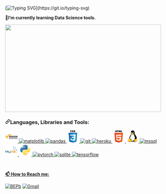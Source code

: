 ###                 
<!-- <article class="markdown-body entry-content container-lg f5" itemprop="text"><h1 align="center"><a  class="anchor" aria-hidden="true"><svg class="octicon octicon-link" viewBox="0 0 16 16" version="1.1" width="4" height="5" aria-hidden="true"><path fill-rule="evenodd" d="M7.775 3.275a.75.75 0 001.06 1.06l1.25-1.25a2 2 0 112.83 2.83l-2.5 2.5a2 2 0 01-2.83 0 .75.75 0 00-1.06 1.06 3.5 3.5 0 004.95 0l2.5-2.5a3.5 3.5 0 00-4.95-4.95l-1.25 1.25zm-4.69 9.64a2 2 0 010-2.83l2.5-2.5a2 2 0 012.83 0 .75.75 0 001.06-1.06 3.5 3.5 0 00-4.95 0l-2.5 2.5a3.5 3.5 0 004.95 4.95l1.25-1.25a.75.75 0 00-1.06-1.06l-1.25 1.25a2 2 0 01-2.83 0z"></path></svg></a>Hi <g-emoji class="g-emoji" alias="wave" fallback-src="https://github.githubassets.com/images/icons/emoji/unicode/1f44b.png">👋</g-emoji>, I'm Dilara.</h1> -->

 [![Typing SVG](https://readme-typing-svg.herokuapp.com?color=%FFB7FF&center=true&vCenter=true&width=600&lines=Hi+there+👋,+I+am+Dilara.+;+Welcome+to+my+github+profile!;)](https://git.io/typing-svg)

 
 
 🌱**I’m currently learning Data Science tools.**
 
<img align = "center"
src="https://miro.medium.com/max/1200/0*mxu2liLLkxOSDobh.png" width="500" height="280"
/>
 
 
 </p>
<h3 align="left" dir="auto"><a id="user-content-languages-and-tools" class="anchor" aria-hidden="true" href="#languages-and-tools"><svg class="octicon octicon-link" viewBox="0 0 16 16" version="1.1" width="16" height="16" aria-hidden="true"><path fill-rule="evenodd" d="M7.775 3.275a.75.75 0 001.06 1.06l1.25-1.25a2 2 0 112.83 2.83l-2.5 2.5a2 2 0 01-2.83 0 .75.75 0 00-1.06 1.06 3.5 3.5 0 004.95 0l2.5-2.5a3.5 3.5 0 00-4.95-4.95l-1.25 1.25zm-4.69 9.64a2 2 0 010-2.83l2.5-2.5a2 2 0 012.83 0 .75.75 0 001.06-1.06 3.5 3.5 0 00-4.95 0l-2.5 2.5a3.5 3.5 0 004.95 4.95l1.25-1.25a.75.75 0 00-1.06-1.06l-1.25 1.25a2 2 0 01-2.83 0z"></path></svg></a>Languages, Libraries and Tools:</h3>
<p align="left" dir="auto"> <a href="https://aws.amazon.com" rel="nofollow">
 <img src="https://raw.githubusercontent.com/devicons/devicon/master/icons/amazonwebservices/amazonwebservices-original-wordmark.svg" alt="aws" width="40" height="40" style="max-width: 100%;"> </a> <a href="https://matplotlib.org/" rel="nofollow"> 
 <img src="https://camo.githubusercontent.com/f1e84bd5de9cd65001a48b338c30f6d28521284d949d4144d366d2bde1425c56/68747470733a2f2f7777772e6361696f646f6e616c6973696f2e636f6d2f7374617469632f626c6f672f706f7374732f63616465726e6f732f6d6174706c6f746c69622f636f7665722e706e67" alt="matplotlib" width="40" height="40" data-canonical-src="https://www.caiodonalisio.com/static/blog/posts/cadernos/matplotlib/cover.png" style="max-width: 100%;"> </a> <a href="https://pandas.pydata.org/" rel="nofollow">
 <img src="https://camo.githubusercontent.com/bffb87f8a5a79447f33ca9d1000c24c8b795b70041004a0da4eff18f4a8dcb28/68747470733a2f2f6e756d666f6375732e6f72672f77702d636f6e74656e742f75706c6f6164732f323031362f30372f70616e6461732d6c6f676f2d3330302e706e67" alt="pandas" width="40" height="40" data-canonical-src="https://numfocus.org/wp-content/uploads/2016/07/pandas-logo-300.png" style="max-width: 100%;"> </a> <a href="https://www.gnu.org/software/bash/" rel="nofollow">  
 <img 
src="https://raw.githubusercontent.com/devicons/devicon/master/icons/css3/css3-original-wordmark.svg" alt="css3" width="40" height="40" style="max-width: 100%;"> </a> <a href="https://git-scm.com/" rel="nofollow">
 <img src="https://camo.githubusercontent.com/fbfcb9e3dc648adc93bef37c718db16c52f617ad055a26de6dc3c21865c3321d/68747470733a2f2f7777772e766563746f726c6f676f2e7a6f6e652f6c6f676f732f6769742d73636d2f6769742d73636d2d69636f6e2e737667" alt="git" width="40" height="40" data-canonical-src="https://www.vectorlogo.zone/logos/git-scm/git-scm-icon.svg" style="max-width: 100%;"> </a> <a href="https://heroku.com" rel="nofollow">
 <img src="https://camo.githubusercontent.com/df12cb598044a3f38efc1f45e3580558c324cf8789b79487125044eeebcc4dee/68747470733a2f2f7777772e766563746f726c6f676f2e7a6f6e652f6c6f676f732f6865726f6b752f6865726f6b752d69636f6e2e737667" alt="heroku" width="40" height="40" data-canonical-src="https://www.vectorlogo.zone/logos/heroku/heroku-icon.svg" style="max-width: 100%;"> </a> <a href="https://www.w3.org/html/" rel="nofollow"> <img src="https://raw.githubusercontent.com/devicons/devicon/master/icons/html5/html5-original-wordmark.svg" alt="html5" width="40" height="40" style="max-width: 100%;"> </a> <a href="https://www.linux.org/" rel="nofollow"> <img src="https://raw.githubusercontent.com/devicons/devicon/master/icons/linux/linux-original.svg" alt="linux" width="40" height="40" style="max-width: 100%;"> </a> <a href="https://www.microsoft.com/en-us/sql-server" rel="nofollow"> <img src="https://camo.githubusercontent.com/42dfd0950d93092d82d677877fe87d5bab1e2acccc1110bf0f9dd755988ccb7e/68747470733a2f2f7777772e7376677265706f2e636f6d2f73686f772f3330333232392f6d6963726f736f66742d73716c2d7365727665722d6c6f676f2e737667" alt="mssql" width="40" height="40" data-canonical-src="https://www.svgrepo.com/show/303229/microsoft-sql-server-logo.svg" style="max-width: 100%;"> </a> <a href="https://www.mysql.com/" rel="nofollow"> <img src="https://raw.githubusercontent.com/devicons/devicon/master/icons/mysql/mysql-original-wordmark.svg" alt="mysql" width="40" height="40" style="max-width: 100%;"> </a> <a href="https://www.python.org" rel="nofollow"> <img src="https://raw.githubusercontent.com/devicons/devicon/master/icons/python/python-original.svg" alt="python" width="40" height="40" style="max-width: 100%;"> </a> <a href="https://pytorch.org/" rel="nofollow"> <img src="https://camo.githubusercontent.com/c895dcc921b7591d8133f091d69bce4de301c6834af8a201d6a25237c80524cf/68747470733a2f2f7777772e766563746f726c6f676f2e7a6f6e652f6c6f676f732f7079746f7263682f7079746f7263682d69636f6e2e737667" alt="pytorch" width="40" height="40" data-canonical-src="https://www.vectorlogo.zone/logos/pytorch/pytorch-icon.svg" style="max-width: 100%;"> </a> <a href="https://www.sqlite.org/" rel="nofollow"> <img src="https://camo.githubusercontent.com/1b8a779f280e099e2d67ab949dad604e25ce0d321e66474c04430201790b3874/68747470733a2f2f7777772e766563746f726c6f676f2e7a6f6e652f6c6f676f732f73716c6974652f73716c6974652d69636f6e2e737667" alt="sqlite" width="40" height="40" data-canonical-src="https://www.vectorlogo.zone/logos/sqlite/sqlite-icon.svg" style="max-width: 100%;"> </a> <a href="https://www.tensorflow.org" rel="nofollow"> <img src="https://camo.githubusercontent.com/b861b92581ad5a7b81147073d729eda727f71985d72f3dd198e0afd792a6f9de/68747470733a2f2f7777772e766563746f726c6f676f2e7a6f6e652f6c6f676f732f74656e736f72666c6f772f74656e736f72666c6f772d69636f6e2e737667" alt="tensorflow" width="40" height="40" data-canonical-src="https://www.vectorlogo.zone/logos/tensorflow/tensorflow-icon.svg" style="max-width: 100%;"> </a> </p>
<p dir="auto"> <a target="_blank" rel="noopener noreferrer" href="https://camo.githubusercontent.com/b88ee8035b1a27ce95681e4f5a4298912ac0bb2acfa8439db4d7807f1b73ae0b/68747470733a2f2f6769746875622d726561646d652d73746174732e76657263656c2e6170702f6170693f757365726e616d653d736f7a63657269742673686f775f69636f6e733d74727565266c6f63616c653d656e"><img align="center" </p>
</article>
 
 **:mailbox: How to Reach me:**
<p align="left">
<a href="https://www.linkedin.com/in/dilara-ozcerit/" target="blank"><img align="center" src="https://raw.githubusercontent.com/BEPb/BEPb/master/assets/linkedin.svg" alt="BEPb" height="30" width="30" /></a>
<a href="dozcerit@gmail.com" target="blank"><img align="center" src="https://raw.githubusercontent.com/BEPb/BEPb/master/assets/gmail.svg" alt="Gmail" height="30" width="30" /></a>
</p>
 
 
<!--
**Libraries, Languages, and Tools:**



<img
src="https://upload.wikimedia.org/wikipedia/commons/thumb/2/22/Pandas_mark.svg/langfr-330px-Pandas_mark.svg.png" width="45" height="50"
/>
<img
src="https://user-images.githubusercontent.com/50221806/86498201-a8bd8680-bd39-11ea-9d08-66b610a8dc01.png" width="53" height="50"
/>
<img
src="https://pbs.twimg.com/media/EhGuwXWXgAEERcn.png" width="50" height="50"
/>
<img src="https://camo.githubusercontent.com/f1e84bd5de9cd65001a48b338c30f6d28521284d949d4144d366d2bde1425c56/68747470733a2f2f7777772e6361696f646f6e616c6973696f2e636f6d2f7374617469632f626c6f672f706f7374732f63616465726e6f732f6d6174706c6f746c69622f636f7665722e706e67" alt="matplotlib" width="45" height="50"
/>
<img
src="https://www.firelinescience.com/wp-content/uploads/2019/09/SciPy-Logo.png" width="74" height="50"
/>
<img
src="https://i.pinimg.com/originals/91/94/c9/9194c978fa63798b2e882e6fda5eb953.png" width="52" height="50"
/>
<img
src="http://www.rectanglered.com/wp-content/uploads/2013/06/Microsoft_SQL_Server.jpg" width="55" height="50"
/>
<img
src="https://promto.com/wp-content/uploads/2019/08/icon-tableau-1.png" width="55" height="50"
/>
<img
src="https://findicons.com/files/icons/2795/office_2013_hd/2000/excel.png" width="54" height="50"
/>
-->

 
<!--
**dilaraozcerit/dilaraozcerit** is a ✨ _special_ ✨ repository because its `README.md` (this file) appears on your GitHub profile.

Here are some ideas to get you started:

- 🔭 I’m currently working on ...
- 
- 👯 I’m looking to collaborate on ...
- 🤔 I’m looking for help with ...
- 💬 Ask me about ...
- 📫 How to reach me: ...
- 😄 Pronouns: ...
- ⚡ Fun fact: ...
-->
